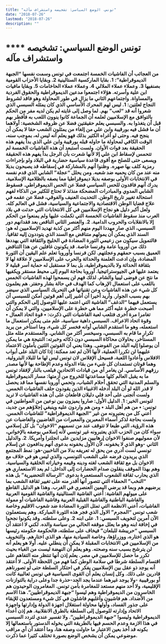 ```yaml
---
title: "تونس، الوضع السياسي: تشخيصه واستشراف مآله"
date: "2018-07-26"
lastmod: "2018-07-26"
description: ""
---
```

# **** **تونس الوضع السياسي: تشخيصه واستشراف مآله**

### من العجائب أن الفاشيات الخمسة اجتمعت في تونس وسمت نفسها “الجبهة الديموقراطية”: 1. بقايا الماركسية الستالينية 2. وبقايا الأحزاب القومية بصنفيها 3. وعملاء عملاء الملالي 4. وعملاء عملاء الحاخامات 5. وبقايا مافيات ابن علية وأسرته. هؤلاء اجتمعوا مدعين الديموقراطية والحقوق الفردية والمساواة. واجتماعهم الثاني ما يزال في طور المحاولة وهو فاقد لشروط النجاح لعلتين: 1. ليس لهم المحرك الأساسي الذي كان يمثله السبسي الذي شعروا أنه قد “لعب” بهم. لما وصل إلى غايته لم يكن لديه مفر من الحكم بالتوافق مع الإسلاميين لعلمه أن الجماعة كانوا ينوون اللعب به فأفطر بهم قبل أن يتغذوا به. والسبسي يعلم حقيقتين فضلا عن ظروفه الشخصية: أولاهما أن ما فشل فيه بورقيبة وابن علي من إلغاء من يمثلون الشعب حقا لا يمكن أن ينجح فيه. وحتى لو أغراه الكثير بذلك فهو يعلم أنه ليس له، بموجب سنه، الوقت الكافي لمحاولة ما حاوله قبله بورقيبة وابن علي الذي بدأ يفهم هذه الحقيقة بعد فوات الأوان. ولست أستبعد أن هذه الفاشيات الخمسة لم تتحمس لإسقاط ابن علي إلا لأنها شعرت بأن الرجل بدأ يفهم هذه الحقيقة ويسعى حتى للصلح مع أقوى قاعدة سياسية حضارية في البلاد ولو بإجراءات رمزية كلف بها صهره. وظنوا أنهم بالمشاركة في إسقاطه قد يصبحون بديلا منه عند من كان يحميه ضد شعبه. ومن يحلل “عجلة” الشابي الذي قدم نفسه في الانتخابات الأولى بوصفه بديلا ديموقراطيا مما يصفه بالظلامية الإسلامية، يدرك أنهم فاقدون للحس السياسي فضلا عن الحس الديموقراطي. فسقوط الشابي المدوي والمبادرات المضحكة منذئذ لا تحتاج للكثير من الذكاء لفهم استحالة تغيير تاريخ الوطن. التحديث العنيف والفوقي، فضلا عن عقمه في علاج قضايا الوطن الاقتصادية والاجتماعية والسياسية، فشل في العالم كله. ولعل أكبر دليل هو نجاح الإسلاميين في كل الانتخابات التي حدثت في بلاد العرب منذ سقوط الفاشيات الخمسة التي تكملت عليها ولم يمنعوا من الحكم إلا بالانقلابات والحروب الدامية. 2. والعنصر الثاني الناقص بعد فقدانهم دور السبسي، الذي صار مهددا اليوم منهم أكثر من كذبة تهديد الإسلاميين له هو: السند الذي يمكن أن يمولهم متناقض مع السند الذي يتوددون إليه ثقافيا. فالتمويل سيكون من زعيمي الثورة المضادة في الخليج والثقافة التي يهددها ذلك من أوروبا عامة وفرنسا خاصة. قد يكونون غافلين عن هذا التناقض العميق بسبب حمقهم وعجلتهم. لكن فرنسا وأوروبا تعلم علم اليقين أن الثورة المضادة، وإن ادعت العلمنة والحداثة والحرب على الإسلاميين لا علاقة لها لا بثقافة الحداثة ولا بالديموقراطية، بل بما لا مستقبل له حماية أسر قبلية لا يعتمد عليها في الجيوستراتيجيا. أوروبا بحاجة اليوم إلى محيط مستقر ويكفيها ما نتج عن فوضى ليبيا والشام. لذلك فهم لن يسمحوا لهذه الفاشيات الخمس باللعب على استعمال الإرهاب كما الهدف في حالة بشار وحفتر. هم يعلمون كل شيء عن هذه الفاشيات وعن تقنياتها في التحريك السياسي الذي سيضر بهم بسبب الجوار. وأريد أخيرا أن أشير إلى أهم قوتين أمكن للسبسي أن يستعمل فيهما “الدغف” الفاشية التي اعتمد عليها للوصول إلى الحكم والتي أصبحت خطرة عليه أكثر مما هي خطرة على الإسلاميين، والتي لا يمكن أن تغامرا مرة أخرى فتلعب لعبة الفاشيات التي ذكرت: • قوة اتحاد العمال • وقوة اتحاد الاعراف. السبسي داهية سياسية، علم متى يمكن استعمال ما استعمله، وهو ما استقدم الشابي أوانه فخسر كل شيء، وما استأخر من يريد تكرار ما قام به السبسي، وسيخسر أكثر من الشابي. والمستقدم مثله مثل المستأخر، يحاولان محاكاة السبسي دون ذكائه وخبرته: النتيجة هي ما يمكن أن يوصلوا إليه البلد من الفوضى. وهذا يعني أن القوتين اللتين يأملون الاعتماد عليهما لن تكررا العملية، لأنها الآن لم تعد ممكنة: إذا كان البلد على أبواب الافلاس وأعادوا اللعبة، فسيحل الإفلاس لان تونس ليس لها ما للبلاد البترولية، وهما قوتان تستمدان كل شيء من بقاء الدولة وعدم الإطاحة بها لأنها مصدر رزقهم الأساسي. لن يغامر أي من قيادات الاتحادين فيلعب بالنار لإفقاد تونس ما به يقبل العالم كلها مساعدتها للخروج من أزمتها: مسار الديموقراطية والسلم المدنية التي تحقق أحلام الشباب، وتحمي أوروبا نفسها مما قد يحصل لا قدر الله لو أن البلد أدخله الاغبياء الذين يقودون حلف الفاشيات الخمس. ولست أتجنى على أحد فلي دليلان قاطعان على أن هذه الفاشيات لا تريد لتونس الخير: 1. الدليل الأول: صاروا يميزون بين نوعين من المواطنين في تونس: • من هم أهل البلد • ومن هم واردون عليه وينبغي إجلاؤهم من جديد، أعني كل من يعتبرونه من غير “الجبهة الديموقراطية” للفاشيات الخمس. ولست بحاجة لذكر أسماء المعبرين والمعبرات من الغاضبين والغاضبات عن هذه الرؤية، التي طبعا لا تتوقف عند من تسميهم “الاخوان” بل كل إسلامي سواء كان من الحزب الذي يعتبرونه غير تونسي لأنه إسلامي بوصفه بالإخواني، لأن مموليهم صنفوا الاخوان إرهابيين مزايدين على انجلترا وأمريكا. 2. والدليل الثاني -وهو الذي لا يخفونه، لأن الأول يخفونه بدعوى أنهم يدافعون عن إسلام تونسي لست أدري من يحق له تعريفه بدلا من الناخبين-هو: نمط المجتمع الذي يريدون فرضه على الشعب التونسي، والذي ليس هو في خلاف مع الاخوان بل مع ثقافة الشعب لغته ودينه وقيمه وخياراته الخلقية والسياسية. وهم بهذا الموقف ينقلون صدام الحضارات إلى الداخل: لم يعد الاستعماري هو الذي يحارب ثقافة الشعوب المستعمرة بدعوى “الرسالة التحضيرية” بل هذه “النخب” الحمقاء التي تتصور أنها أقدر منه على تغيير ثقافة الشعب بما يرضيهم هم وبما قد يرضي اليمين العنصري في الغرب. وهذا هو الدليل القاطع على ميولهم الفاشية: أعني الفاشية الستالينية والفاشية القومية العربية والفاشية الباطنية والفاشية القبلية العربية وفاشية الفاشيات أو ممولة الفاشيات، أعني الانظمة التي تمثل الثورة المضادة ضد شعوب الاقليم وخاصة شعب تونس “المجرم” الاول الذي فجر هذه الثورة المباركة. وهم يستعملون الآن أمرين لتخويف السبسي: 1. على ابنه 2. وعلى سلطته. وقد يكونوا نجحوا في إخافة ابنه وهو ما يعلل موقفه الحالي من سياسة والده. لكني لا اعتقد أن السبسي “حريبشة للبلعان” فيخاف على سلطته، فالحكومة حكومته رئيسها هو الذي اختاره، ووزراؤها، وخاصة السيادية منها، هو الذي اختارهم. والتخويف من الإسلاميين في الانتخابات المقبلة لا يمكن أن ينطلي عليه. أولا هو يعلم أنه لن يترشح بسبب سنه وصحته. وهو يعلم أن النهضة ليست من الغباء بحيث تكرر ما حصل للإسلاميين في مصر. يعلم إذن أنها تنتظر منه التفاهم على اقتسام السلطة شرطا في سلامة الوطن كما فهم من اللحظة الأولى. لا أعتقد أنه يوجد ذو عقل بين الإسلاميين يفكر في احتكار السلطة حتى لو تصورناهم قادرين على ذلك. وكل إنسان يعلم أن القوى السياسية في تونس ثعالبية كانت أو بورقيبية -ولا يوجد غيرهما عندما يجد الجد-حذرة جدا وعلى دراية بالتوازنات الإقليمية، ولا أحد منهم مستعد للمغامرة بأمن تونس. المغامرون الوحيدون هم الخاسرون من الديموقراطية وهم ليسوا “جبهة الديموقراطيين”. هذا الاسم من الأضداد. هم فاشيون وأغلبهم فاشلون في كل شيء ومستعدون للإبقاء على جذور الفساد، وأولها محاولة استغلال اجهزة الدولة وإدارتها واجهزة الاتحاد وإدارته للوصول إلى السلطة بالطرق الانقلابية. هم إذن أعداء الديموقراطية وليسوا “جبهة الديموقراطيين”. ولا تفسير عندي لتردد السبسي في هذا الازمة وعدم الحسم فيها بالطريقة التي يخوله الدستور باستعمالها إلا بكونه قد أخذ بعين الاعتبار ما حاولت وصفه هنا، وما أعتقد أن أي مراقب موضوعي يمكن أن يشخص الوضع بصورة تختلف كثيرا عما ذكرت.

###